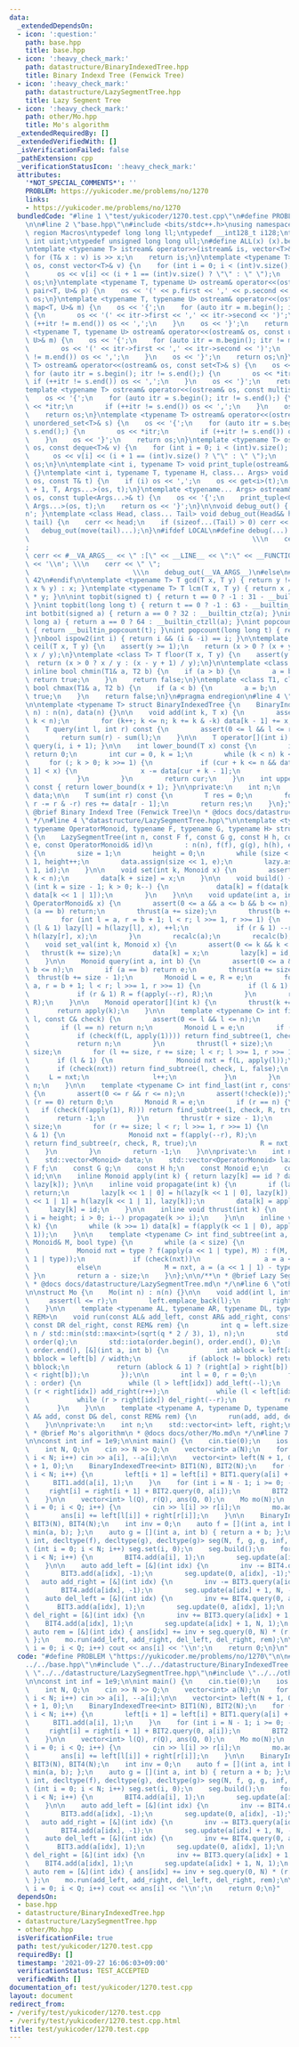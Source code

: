 ```yaml
---
data:
  _extendedDependsOn:
  - icon: ':question:'
    path: base.hpp
    title: base.hpp
  - icon: ':heavy_check_mark:'
    path: datastructure/BinaryIndexedTree.hpp
    title: Binary Indexd Tree (Fenwick Tree)
  - icon: ':heavy_check_mark:'
    path: datastructure/LazySegmentTree.hpp
    title: Lazy Segment Tree
  - icon: ':heavy_check_mark:'
    path: other/Mo.hpp
    title: Mo's algorithm
  _extendedRequiredBy: []
  _extendedVerifiedWith: []
  _isVerificationFailed: false
  _pathExtension: cpp
  _verificationStatusIcon: ':heavy_check_mark:'
  attributes:
    '*NOT_SPECIAL_COMMENTS*': ''
    PROBLEM: https://yukicoder.me/problems/no/1270
    links:
    - https://yukicoder.me/problems/no/1270
  bundledCode: "#line 1 \"test/yukicoder/1270.test.cpp\"\n#define PROBLEM \"https://yukicoder.me/problems/no/1270\"\
    \n\n#line 2 \"base.hpp\"\n#include <bits/stdc++.h>\nusing namespace std;\n#pragma\
    \ region Macros\ntypedef long long ll;\ntypedef __int128_t i128;\ntypedef unsigned\
    \ int uint;\ntypedef unsigned long long ull;\n#define ALL(x) (x).begin(), (x).end()\n\
    \ntemplate <typename T> istream& operator>>(istream& is, vector<T>& v) {\n   \
    \ for (T& x : v) is >> x;\n    return is;\n}\ntemplate <typename T> ostream& operator<<(ostream&\
    \ os, const vector<T>& v) {\n    for (int i = 0; i < (int)v.size(); i++) {\n \
    \       os << v[i] << (i + 1 == (int)v.size() ? \"\" : \" \");\n    }\n    return\
    \ os;\n}\ntemplate <typename T, typename U> ostream& operator<<(ostream& os, const\
    \ pair<T, U>& p) {\n    os << '(' << p.first << ',' << p.second << ')';\n    return\
    \ os;\n}\ntemplate <typename T, typename U> ostream& operator<<(ostream& os, const\
    \ map<T, U>& m) {\n    os << '{';\n    for (auto itr = m.begin(); itr != m.end();)\
    \ {\n        os << '(' << itr->first << ',' << itr->second << ')';\n        if\
    \ (++itr != m.end()) os << ',';\n    }\n    os << '}';\n    return os;\n}\ntemplate\
    \ <typename T, typename U> ostream& operator<<(ostream& os, const unordered_map<T,\
    \ U>& m) {\n    os << '{';\n    for (auto itr = m.begin(); itr != m.end();) {\n\
    \        os << '(' << itr->first << ',' << itr->second << ')';\n        if (++itr\
    \ != m.end()) os << ',';\n    }\n    os << '}';\n    return os;\n}\ntemplate <typename\
    \ T> ostream& operator<<(ostream& os, const set<T>& s) {\n    os << '{';\n   \
    \ for (auto itr = s.begin(); itr != s.end();) {\n        os << *itr;\n       \
    \ if (++itr != s.end()) os << ',';\n    }\n    os << '}';\n    return os;\n}\n\
    template <typename T> ostream& operator<<(ostream& os, const multiset<T>& s) {\n\
    \    os << '{';\n    for (auto itr = s.begin(); itr != s.end();) {\n        os\
    \ << *itr;\n        if (++itr != s.end()) os << ',';\n    }\n    os << '}';\n\
    \    return os;\n}\ntemplate <typename T> ostream& operator<<(ostream& os, const\
    \ unordered_set<T>& s) {\n    os << '{';\n    for (auto itr = s.begin(); itr !=\
    \ s.end();) {\n        os << *itr;\n        if (++itr != s.end()) os << ',';\n\
    \    }\n    os << '}';\n    return os;\n}\ntemplate <typename T> ostream& operator<<(ostream&\
    \ os, const deque<T>& v) {\n    for (int i = 0; i < (int)v.size(); i++) {\n  \
    \      os << v[i] << (i + 1 == (int)v.size() ? \"\" : \" \");\n    }\n    return\
    \ os;\n}\n\ntemplate <int i, typename T> void print_tuple(ostream&, const T&)\
    \ {}\ntemplate <int i, typename T, typename H, class... Args> void print_tuple(ostream&\
    \ os, const T& t) {\n    if (i) os << ',';\n    os << get<i>(t);\n    print_tuple<i\
    \ + 1, T, Args...>(os, t);\n}\ntemplate <typename... Args> ostream& operator<<(ostream&\
    \ os, const tuple<Args...>& t) {\n    os << '{';\n    print_tuple<0, tuple<Args...>,\
    \ Args...>(os, t);\n    return os << '}';\n}\n\nvoid debug_out() { cerr << '\\\
    n'; }\ntemplate <class Head, class... Tail> void debug_out(Head&& head, Tail&&...\
    \ tail) {\n    cerr << head;\n    if (sizeof...(Tail) > 0) cerr << \", \";\n \
    \   debug_out(move(tail)...);\n}\n#ifdef LOCAL\n#define debug(...)           \
    \                                                        \\\n    cerr << \" \"\
    ;                                                                     \\\n   \
    \ cerr << #__VA_ARGS__ << \" :[\" << __LINE__ << \":\" << __FUNCTION__ << \"]\"\
    \ << '\\n'; \\\n    cerr << \" \";                                           \
    \                          \\\n    debug_out(__VA_ARGS__)\n#else\n#define debug(...)\
    \ 42\n#endif\n\ntemplate <typename T> T gcd(T x, T y) { return y != 0 ? gcd(y,\
    \ x % y) : x; }\ntemplate <typename T> T lcm(T x, T y) { return x / gcd(x, y)\
    \ * y; }\n\nint topbit(signed t) { return t == 0 ? -1 : 31 - __builtin_clz(t);\
    \ }\nint topbit(long long t) { return t == 0 ? -1 : 63 - __builtin_clzll(t); }\n\
    int botbit(signed a) { return a == 0 ? 32 : __builtin_ctz(a); }\nint botbit(long\
    \ long a) { return a == 0 ? 64 : __builtin_ctzll(a); }\nint popcount(signed t)\
    \ { return __builtin_popcount(t); }\nint popcount(long long t) { return __builtin_popcountll(t);\
    \ }\nbool ispow2(int i) { return i && (i & -i) == i; }\n\ntemplate <class T> T\
    \ ceil(T x, T y) {\n    assert(y >= 1);\n    return (x > 0 ? (x + y - 1) / y :\
    \ x / y);\n}\ntemplate <class T> T floor(T x, T y) {\n    assert(y >= 1);\n  \
    \  return (x > 0 ? x / y : (x - y + 1) / y);\n}\n\ntemplate <class T1, class T2>\
    \ inline bool chmin(T1& a, T2 b) {\n    if (a > b) {\n        a = b;\n       \
    \ return true;\n    }\n    return false;\n}\ntemplate <class T1, class T2> inline\
    \ bool chmax(T1& a, T2 b) {\n    if (a < b) {\n        a = b;\n        return\
    \ true;\n    }\n    return false;\n}\n#pragma endregion\n#line 4 \"datastructure/BinaryIndexedTree.hpp\"\
    \n\ntemplate <typename T> struct BinaryIndexedTree {\n    BinaryIndexedTree(int\
    \ n) : n(n), data(n) {}\n\n    void add(int k, T x) {\n        assert(0 <= k &&\
    \ k < n);\n        for (k++; k <= n; k += k & -k) data[k - 1] += x;\n    }\n\n\
    \    T query(int l, int r) const {\n        assert(0 <= l && l <= r && r <= n);\n\
    \        return sum(r) - sum(l);\n    }\n\n    T operator[](int i) const { return\
    \ query(i, i + 1); }\n\n    int lower_bound(T x) const {\n        if (x <= 0)\
    \ return 0;\n        int cur = 0, k = 1;\n        while (k < n) k <<= 1;\n   \
    \     for (; k > 0; k >>= 1) {\n            if (cur + k <= n && data[cur + k -\
    \ 1] < x) {\n                x -= data[cur + k - 1];\n                cur += k;\n\
    \            }\n        }\n        return cur;\n    }\n    int upper_bound(T x)\
    \ const { return lower_bound(x + 1); }\n\nprivate:\n    int n;\n    std::vector<T>\
    \ data;\n\n    T sum(int r) const {\n        T res = 0;\n        for (; r > 0;\
    \ r -= r & -r) res += data[r - 1];\n        return res;\n    }\n};\n\n/**\n *\
    \ @brief Binary Indexd Tree (Fenwick Tree)\n * @docs docs/datastructure/BinaryIndexedTree.md\n\
    \ */\n#line 4 \"datastructure/LazySegmentTree.hpp\"\n\ntemplate <typename Monoid,\
    \ typename OperatorMonoid, typename F, typename G, typename H> struct LazySegmentTree\
    \ {\n    LazySegmentTree(int n, const F f, const G g, const H h, const Monoid&\
    \ e, const OperatorMonoid& id)\n        : n(n), f(f), g(g), h(h), e(e), id(id)\
    \ {\n        size = 1;\n        height = 0;\n        while (size < n) size <<=\
    \ 1, height++;\n        data.assign(size << 1, e);\n        lazy.assign(size <<\
    \ 1, id);\n    }\n\n    void set(int k, Monoid x) {\n        assert(0 <= k &&\
    \ k < n);\n        data[k + size] = x;\n    }\n\n    void build() {\n        for\
    \ (int k = size - 1; k > 0; k--) {\n            data[k] = f(data[k << 1 | 0],\
    \ data[k << 1 | 1]);\n        }\n    }\n\n    void update(int a, int b, const\
    \ OperatorMonoid& x) {\n        assert(0 <= a && a <= b && b <= n);\n        if\
    \ (a == b) return;\n        thrust(a += size);\n        thrust(b += size - 1);\n\
    \        for (int l = a, r = b + 1; l < r; l >>= 1, r >>= 1) {\n            if\
    \ (l & 1) lazy[l] = h(lazy[l], x), ++l;\n            if (r & 1) --r, lazy[r] =\
    \ h(lazy[r], x);\n        }\n        recalc(a);\n        recalc(b);\n    }\n\n\
    \    void set_val(int k, Monoid x) {\n        assert(0 <= k && k < n);\n     \
    \   thrust(k += size);\n        data[k] = x;\n        lazy[k] = id;\n        recalc(k);\n\
    \    }\n\n    Monoid query(int a, int b) {\n        assert(0 <= a && a <= b &&\
    \ b <= n);\n        if (a == b) return e;\n        thrust(a += size);\n      \
    \  thrust(b += size - 1);\n        Monoid L = e, R = e;\n        for (int l =\
    \ a, r = b + 1; l < r; l >>= 1, r >>= 1) {\n            if (l & 1) L = f(L, apply(l++));\n\
    \            if (r & 1) R = f(apply(--r), R);\n        }\n        return f(L,\
    \ R);\n    }\n\n    Monoid operator[](int k) {\n        thrust(k += size);\n \
    \       return apply(k);\n    }\n\n    template <typename C> int find_first(int\
    \ l, const C& check) {\n        assert(0 <= l && l <= n);\n        assert(!check(e));\n\
    \        if (l == n) return n;\n        Monoid L = e;\n        if (l == 0) {\n\
    \            if (check(f(L, apply(1)))) return find_subtree(1, check, L, false);\n\
    \            return n;\n        }\n        thrust(l + size);\n        int r =\
    \ size;\n        for (l += size, r += size; l < r; l >>= 1, r >>= 1) {\n     \
    \       if (l & 1) {\n                Monoid nxt = f(L, apply(l));\n         \
    \       if (check(nxt)) return find_subtree(l, check, L, false);\n           \
    \     L = nxt;\n                l++;\n            }\n        }\n        return\
    \ n;\n    }\n\n    template <typename C> int find_last(int r, const C& check)\
    \ {\n        assert(0 <= r && r <= n);\n        assert(!check(e));\n        if\
    \ (r == 0) return 0;\n        Monoid R = e;\n        if (r == n) {\n         \
    \   if (check(f(apply(1), R))) return find_subtree(1, check, R, true);\n     \
    \       return -1;\n        }\n        thrust(r + size - 1);\n        int l =\
    \ size;\n        for (r += size; l < r; l >>= 1, r >>= 1) {\n            if (r\
    \ & 1) {\n                Monoid nxt = f(apply(--r), R);\n                if (check(nxt))\
    \ return find_subtree(r, check, R, true);\n                R = nxt;\n        \
    \    }\n        }\n        return -1;\n    }\n\nprivate:\n    int n, size, height;\n\
    \    std::vector<Monoid> data;\n    std::vector<OperatorMonoid> lazy;\n    const\
    \ F f;\n    const G g;\n    const H h;\n    const Monoid e;\n    const OperatorMonoid\
    \ id;\n\n    inline Monoid apply(int k) { return lazy[k] == id ? data[k] : g(data[k],\
    \ lazy[k]); }\n\n    inline void propagate(int k) {\n        if (lazy[k] == id)\
    \ return;\n        lazy[k << 1 | 0] = h(lazy[k << 1 | 0], lazy[k]);\n        lazy[k\
    \ << 1 | 1] = h(lazy[k << 1 | 1], lazy[k]);\n        data[k] = apply(k);\n   \
    \     lazy[k] = id;\n    }\n\n    inline void thrust(int k) {\n        for (int\
    \ i = height; i > 0; i--) propagate(k >> i);\n    }\n\n    inline void recalc(int\
    \ k) {\n        while (k >>= 1) data[k] = f(apply(k << 1 | 0), apply(k << 1 |\
    \ 1));\n    }\n\n    template <typename C> int find_subtree(int a, const C& check,\
    \ Monoid& M, bool type) {\n        while (a < size) {\n            propagate(a);\n\
    \            Monoid nxt = type ? f(apply(a << 1 | type), M) : f(M, apply(a <<\
    \ 1 | type));\n            if (check(nxt))\n                a = a << 1 | type;\n\
    \            else\n                M = nxt, a = (a << 1 | 1) - type;\n       \
    \ }\n        return a - size;\n    }\n};\n\n/**\n * @brief Lazy Segment Tree\n\
    \ * @docs docs/datastructure/LazySegmentTree.md\n */\n#line 6 \"other/Mo.hpp\"\
    \n\nstruct Mo {\n    Mo(int n) : n(n) {}\n\n    void add(int l, int r) {\n   \
    \     assert(l <= r);\n        left.emplace_back(l);\n        right.emplace_back(r);\n\
    \    }\n\n    template <typename AL, typename AR, typename DL, typename DR, typename\
    \ REM>\n    void run(const AL& add_left, const AR& add_right, const DL& del_left,\
    \ const DR del_right, const REM& rem) {\n        int q = left.size(), width =\
    \ n / std::min(std::max<int>(sqrt(q * 2 / 3), 1), n);\n        std::vector<int>\
    \ order(q);\n        std::iota(order.begin(), order.end(), 0);\n        std::sort(order.begin(),\
    \ order.end(), [&](int a, int b) {\n            int ablock = left[a] / width,\
    \ bblock = left[b] / width;\n            if (ablock != bblock) return ablock <\
    \ bblock;\n            return (ablock & 1) ? (right[a] > right[b]) : (right[a]\
    \ < right[b]);\n        });\n\n        int l = 0, r = 0;\n        for (auto idx\
    \ : order) {\n            while (l > left[idx]) add_left(--l);\n            while\
    \ (r < right[idx]) add_right(r++);\n            while (l < left[idx]) del_left(l++);\n\
    \            while (r > right[idx]) del_right(--r);\n            rem(idx);\n \
    \       }\n    }\n\n    template <typename A, typename D, typename REM> void run(const\
    \ A& add, const D& del, const REM& rem) {\n        run(add, add, del, del, rem);\n\
    \    }\n\nprivate:\n    int n;\n    std::vector<int> left, right;\n};\n\n/**\n\
    \ * @brief Mo's algorithm\n * @docs docs/other/Mo.md\n */\n#line 7 \"test/yukicoder/1270.test.cpp\"\
    \n\nconst int inf = 1e9;\n\nint main() {\n    cin.tie(0);\n    ios::sync_with_stdio(false);\n\
    \    int N, Q;\n    cin >> N >> Q;\n    vector<int> a(N);\n    for (int i = 0;\
    \ i < N; i++) cin >> a[i], --a[i];\n\n    vector<int> left(N + 1, 0), right(N\
    \ + 1, 0);\n    BinaryIndexedTree<int> BIT1(N), BIT2(N);\n    for (int i = 0;\
    \ i < N; i++) {\n        left[i + 1] = left[i] + BIT1.query(a[i] + 1, N);\n  \
    \      BIT1.add(a[i], 1);\n    }\n    for (int i = N - 1; i >= 0; --i) {\n   \
    \     right[i] = right[i + 1] + BIT2.query(0, a[i]);\n        BIT2.add(a[i], 1);\n\
    \    }\n\n    vector<int> l(Q), r(Q), ans(Q, 0);\n    Mo mo(N);\n    for (int\
    \ i = 0; i < Q; i++) {\n        cin >> l[i] >> r[i];\n        mo.add(--l[i], r[i]);\n\
    \        ans[i] += left[l[i]] + right[r[i]];\n    }\n\n    BinaryIndexedTree<int>\
    \ BIT3(N), BIT4(N);\n    int inv = 0;\n    auto f = [](int a, int b) { return\
    \ min(a, b); };\n    auto g = [](int a, int b) { return a + b; };\n    LazySegmentTree<int,\
    \ int, decltype(f), decltype(g), decltype(g)> seg(N, f, g, g, inf, 0);\n    for\
    \ (int i = 0; i < N; i++) seg.set(i, 0);\n    seg.build();\n    for (int i = 0;\
    \ i < N; i++) {\n        BIT4.add(a[i], 1);\n        seg.update(a[i] + 1, N, 1);\n\
    \    }\n\n    auto add_left = [&](int idx) {\n        inv -= BIT4.query(0, a[idx]);\n\
    \        BIT3.add(a[idx], -1);\n        seg.update(0, a[idx], -1);\n    };\n \
    \   auto add_right = [&](int idx) {\n        inv -= BIT3.query(a[idx] + 1, N);\n\
    \        BIT4.add(a[idx], -1);\n        seg.update(a[idx] + 1, N, -1);\n    };\n\
    \    auto del_left = [&](int idx) {\n        inv += BIT4.query(0, a[idx]);\n \
    \       BIT3.add(a[idx], 1);\n        seg.update(0, a[idx], 1);\n    };\n    auto\
    \ del_right = [&](int idx) {\n        inv += BIT3.query(a[idx] + 1, N);\n    \
    \    BIT4.add(a[idx], 1);\n        seg.update(a[idx] + 1, N, 1);\n    };\n   \
    \ auto rem = [&](int idx) { ans[idx] += inv + seg.query(0, N) * (r[idx] - l[idx]);\
    \ };\n    mo.run(add_left, add_right, del_left, del_right, rem);\n\n    for (int\
    \ i = 0; i < Q; i++) cout << ans[i] << '\\n';\n    return 0;\n}\n"
  code: "#define PROBLEM \"https://yukicoder.me/problems/no/1270\"\n\n#include \"\
    ../../base.hpp\"\n#include \"../../datastructure/BinaryIndexedTree.hpp\"\n#include\
    \ \"../../datastructure/LazySegmentTree.hpp\"\n#include \"../../other/Mo.hpp\"\
    \n\nconst int inf = 1e9;\n\nint main() {\n    cin.tie(0);\n    ios::sync_with_stdio(false);\n\
    \    int N, Q;\n    cin >> N >> Q;\n    vector<int> a(N);\n    for (int i = 0;\
    \ i < N; i++) cin >> a[i], --a[i];\n\n    vector<int> left(N + 1, 0), right(N\
    \ + 1, 0);\n    BinaryIndexedTree<int> BIT1(N), BIT2(N);\n    for (int i = 0;\
    \ i < N; i++) {\n        left[i + 1] = left[i] + BIT1.query(a[i] + 1, N);\n  \
    \      BIT1.add(a[i], 1);\n    }\n    for (int i = N - 1; i >= 0; --i) {\n   \
    \     right[i] = right[i + 1] + BIT2.query(0, a[i]);\n        BIT2.add(a[i], 1);\n\
    \    }\n\n    vector<int> l(Q), r(Q), ans(Q, 0);\n    Mo mo(N);\n    for (int\
    \ i = 0; i < Q; i++) {\n        cin >> l[i] >> r[i];\n        mo.add(--l[i], r[i]);\n\
    \        ans[i] += left[l[i]] + right[r[i]];\n    }\n\n    BinaryIndexedTree<int>\
    \ BIT3(N), BIT4(N);\n    int inv = 0;\n    auto f = [](int a, int b) { return\
    \ min(a, b); };\n    auto g = [](int a, int b) { return a + b; };\n    LazySegmentTree<int,\
    \ int, decltype(f), decltype(g), decltype(g)> seg(N, f, g, g, inf, 0);\n    for\
    \ (int i = 0; i < N; i++) seg.set(i, 0);\n    seg.build();\n    for (int i = 0;\
    \ i < N; i++) {\n        BIT4.add(a[i], 1);\n        seg.update(a[i] + 1, N, 1);\n\
    \    }\n\n    auto add_left = [&](int idx) {\n        inv -= BIT4.query(0, a[idx]);\n\
    \        BIT3.add(a[idx], -1);\n        seg.update(0, a[idx], -1);\n    };\n \
    \   auto add_right = [&](int idx) {\n        inv -= BIT3.query(a[idx] + 1, N);\n\
    \        BIT4.add(a[idx], -1);\n        seg.update(a[idx] + 1, N, -1);\n    };\n\
    \    auto del_left = [&](int idx) {\n        inv += BIT4.query(0, a[idx]);\n \
    \       BIT3.add(a[idx], 1);\n        seg.update(0, a[idx], 1);\n    };\n    auto\
    \ del_right = [&](int idx) {\n        inv += BIT3.query(a[idx] + 1, N);\n    \
    \    BIT4.add(a[idx], 1);\n        seg.update(a[idx] + 1, N, 1);\n    };\n   \
    \ auto rem = [&](int idx) { ans[idx] += inv + seg.query(0, N) * (r[idx] - l[idx]);\
    \ };\n    mo.run(add_left, add_right, del_left, del_right, rem);\n\n    for (int\
    \ i = 0; i < Q; i++) cout << ans[i] << '\\n';\n    return 0;\n}"
  dependsOn:
  - base.hpp
  - datastructure/BinaryIndexedTree.hpp
  - datastructure/LazySegmentTree.hpp
  - other/Mo.hpp
  isVerificationFile: true
  path: test/yukicoder/1270.test.cpp
  requiredBy: []
  timestamp: '2021-09-27 16:06:03+09:00'
  verificationStatus: TEST_ACCEPTED
  verifiedWith: []
documentation_of: test/yukicoder/1270.test.cpp
layout: document
redirect_from:
- /verify/test/yukicoder/1270.test.cpp
- /verify/test/yukicoder/1270.test.cpp.html
title: test/yukicoder/1270.test.cpp
---
```

